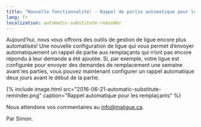 ```yaml
---
title: "Nouvelle fonctionnalité! - Rappel de partie automatique pour les remplaçants"
lang: fr
localization: automatic-substitute-reminder
---
```

Aujourd’hui, nous vous offrons des outils de gestion de ligue encore plus automatisés! Une nouvelle configuration de ligue qui vous permet d’envoyer automatiquement un rappel de partie aux remplaçants qui n’ont pas encore répondu à leur demande a été ajoutée. Si, par exemple, votre ligue est configurée pour envoyer des demandes de remplacement une semaine avant les parties, vous pouvez maintenant configurer un rappel automatique deux jours avant le début de la partie.

{% include image.html src="2016-06-21-automatic-substitute-reminder.png" caption="Rappel automatique pour les remplaçants" %}

Nous attendons vos commentaires au [info@maligue.ca](mailto:info@maligue.ca).

Par Simon.













